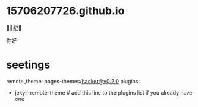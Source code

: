# 15706207726.github.io

🦌🐏纪🐔

你好
# seetings
remote_theme: pages-themes/hacker@v0.2.0
plugins:
- jekyll-remote-theme # add this line to the plugins list if you already have one